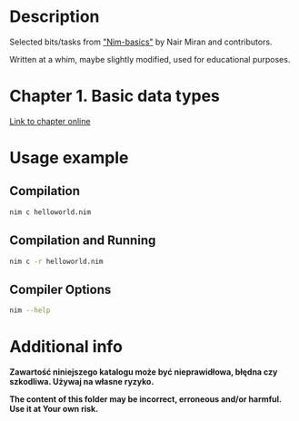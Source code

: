 # Description

Selected bits/tasks from ["Nim-basics"](https://narimiran.github.io/nim-basics/) by Nair Miran and contributors.

Written at a whim, maybe slightly modified, used for educational purposes.

# Chapter 1. Basic data types

[Link to chapter online](https://narimiran.github.io/nim-basics/#_basic_data_types)

# Usage example

## Compilation

``` bash
nim c helloworld.nim
```

## Compilation and Running

```bash
nim c -r helloworld.nim
```

## Compiler Options

```bash
nim --help
```

# Additional info

**Zawartość niniejszego katalogu może być nieprawidłowa, błędna czy szkodliwa. Używaj na własne ryzyko.**

**The content of this folder may be incorrect, erroneous and/or harmful. Use it at Your own risk.**
